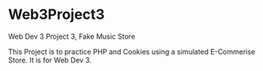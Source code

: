 Web3Project3
============

Web Dev 3 Project 3, Fake Music Store

This Project is to practice PHP and Cookies using a simulated E-Commerise Store. It is for Web Dev 3.
